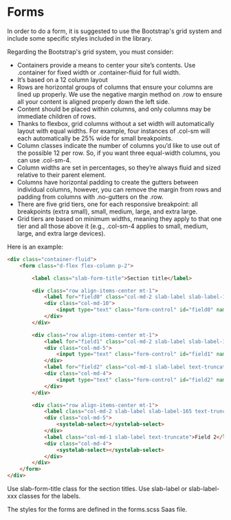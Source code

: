 # Forms

In order to do a form, it is suggested to use the Bootstrap's grid system and include some specific styles included in the library.

Regarding the Bootstrap's grid system, you must consider:

- Containers provide a means to center your site’s contents. Use .container for fixed width or .container-fluid for full width.
- It’s based on a 12 column layout
- Rows are horizontal groups of columns that ensure your columns are lined up properly. We use the negative margin method on .row to ensure all your content is aligned properly down the left side.
- Content should be placed within columns, and only columns may be immediate children of rows.
- Thanks to flexbox, grid columns without a set width will automatically layout with equal widths. For example, four instances of .col-sm will each automatically be 25% wide for small breakpoints.
- Column classes indicate the number of columns you’d like to use out of the possible 12 per row. So, if you want three equal-width columns, you can use .col-sm-4.
- Column widths are set in percentages, so they’re always fluid and sized relative to their parent element.
- Columns have horizontal padding to create the gutters between individual columns, however, you can remove the margin from rows and padding from columns with .no-gutters on the .row.
- There are five grid tiers, one for each responsive breakpoint: all breakpoints (extra small), small, medium, large, and extra large.
- Grid tiers are based on minimum widths, meaning they apply to that one tier and all those above it (e.g., .col-sm-4 applies to small, medium, large, and extra large devices).


Here is an example:

```html
<div class="container-fluid">
    <form class="d-flex flex-column p-2">

        <label class="slab-form-title">Section title</label>

        <div class="row align-items-center mt-1">
            <label for="field0" class="col-md-2 slab-label slab-label-165 text-truncate">Line 1</label>
            <div class="col-md-10">
                <input type="text" class="form-control" id="field0" name="field0">
            </div>
        </div>

        <div class="row align-items-center mt-1">
            <label for="field1" class="col-md-2 slab-label slab-label-165 text-truncate">Line 2</label>
            <div class="col-md-5">
                <input type="text" class="form-control" id="field1" name="field1">
            </div>
            <label for="field2" class="col-md-1 slab-label text-truncate">Field 2</label>
            <div class="col-md-4">
                <input type="text" class="form-control" id="field2" name="field2">
            </div>
        </div>

        <div class="row align-items-center mt-1">
            <label class="col-md-2 slab-label slab-label-165 text-truncate">Line 7</label>
            <div class="col-md-5">
                <systelab-select></systelab-select>
            </div>
            <label class="col-md-1 slab-label text-truncate">Field 2</label>
            <div class="col-md-4">
                <systelab-select></systelab-select>
            </div>
        </div>
    </form>
</div>
```

Use slab-form-title class for the section titles.
Use slab-label or slab-label-xxx  classes for the labels.

The styles for the forms are defined in the forms.scss Saas file.


